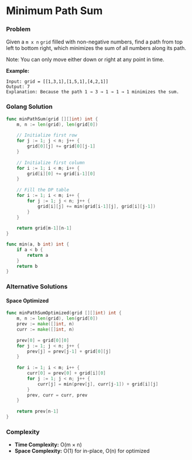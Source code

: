 # Minimum Path Sum

### Problem
Given a `m x n` `grid` filled with non-negative numbers, find a path from top left to bottom right, which minimizes the sum of all numbers along its path.

Note: You can only move either down or right at any point in time.

**Example:**
```
Input: grid = [[1,3,1],[1,5,1],[4,2,1]]
Output: 7
Explanation: Because the path 1 → 3 → 1 → 1 → 1 minimizes the sum.
```

### Golang Solution

```go
func minPathSum(grid [][]int) int {
    m, n := len(grid), len(grid[0])
    
    // Initialize first row
    for j := 1; j < n; j++ {
        grid[0][j] += grid[0][j-1]
    }
    
    // Initialize first column
    for i := 1; i < m; i++ {
        grid[i][0] += grid[i-1][0]
    }
    
    // Fill the DP table
    for i := 1; i < m; i++ {
        for j := 1; j < n; j++ {
            grid[i][j] += min(grid[i-1][j], grid[i][j-1])
        }
    }
    
    return grid[m-1][n-1]
}

func min(a, b int) int {
    if a < b {
        return a
    }
    return b
}
```

### Alternative Solutions

#### **Space Optimized**
```go
func minPathSumOptimized(grid [][]int) int {
    m, n := len(grid), len(grid[0])
    prev := make([]int, n)
    curr := make([]int, n)
    
    prev[0] = grid[0][0]
    for j := 1; j < n; j++ {
        prev[j] = prev[j-1] + grid[0][j]
    }
    
    for i := 1; i < m; i++ {
        curr[0] = prev[0] + grid[i][0]
        for j := 1; j < n; j++ {
            curr[j] = min(prev[j], curr[j-1]) + grid[i][j]
        }
        prev, curr = curr, prev
    }
    
    return prev[n-1]
}
```

### Complexity
- **Time Complexity:** O(m × n)
- **Space Complexity:** O(1) for in-place, O(n) for optimized
